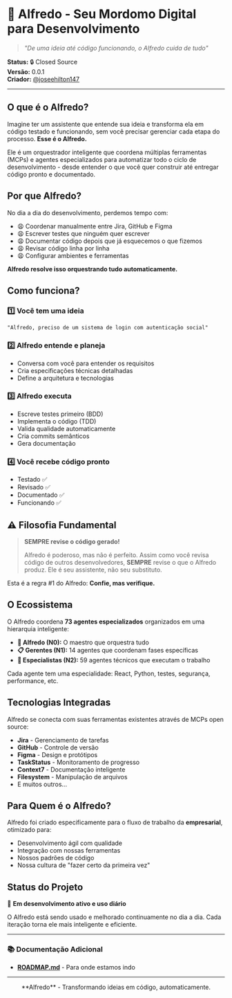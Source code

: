 # 🤖 Alfredo - Seu Mordomo Digital para Desenvolvimento

> *"De uma ideia até código funcionando, o Alfredo cuida de tudo"*

**Status:** 🔒 Closed Source  
**Versão:** 0.0.1  
**Criador:** [@joseehilton147](https://github.com/joseehilton147)

---

## O que é o Alfredo?

Imagine ter um assistente que entende sua ideia e transforma ela em código testado e funcionando, sem você precisar gerenciar cada etapa do processo. **Esse é o Alfredo.**

Ele é um orquestrador inteligente que coordena múltiplas ferramentas (MCPs) e agentes especializados para automatizar todo o ciclo de desenvolvimento - desde entender o que você quer construir até entregar código pronto e documentado.

## Por que Alfredo?

No dia a dia do desenvolvimento, perdemos tempo com:
- 😩 Coordenar manualmente entre Jira, GitHub e Figma
- 😩 Escrever testes que ninguém quer escrever
- 😩 Documentar código depois que já esquecemos o que fizemos
- 😩 Revisar código linha por linha
- 😩 Configurar ambientes e ferramentas

**Alfredo resolve isso orquestrando tudo automaticamente.**

## Como funciona?

### 1️⃣ Você tem uma ideia
```
"Alfredo, preciso de um sistema de login com autenticação social"
```

### 2️⃣ Alfredo entende e planeja
- Conversa com você para entender os requisitos
- Cria especificações técnicas detalhadas
- Define a arquitetura e tecnologias

### 3️⃣ Alfredo executa
- Escreve testes primeiro (BDD)
- Implementa o código (TDD)
- Valida qualidade automaticamente
- Cria commits semânticos
- Gera documentação

### 4️⃣ Você recebe código pronto
- Testado ✅
- Revisado ✅
- Documentado ✅
- Funcionando ✅

## ⚠️ Filosofia Fundamental

> **SEMPRE revise o código gerado!**
> 
> Alfredo é poderoso, mas não é perfeito. Assim como você revisa código de outros desenvolvedores, **SEMPRE** revise o que o Alfredo produz. Ele é seu assistente, não seu substituto.

Esta é a regra #1 do Alfredo: **Confie, mas verifique.**

## O Ecossistema

O Alfredo coordena **73 agentes especializados** organizados em uma hierarquia inteligente:

- **🎯 Alfredo (N0):** O maestro que orquestra tudo
- **📋 Gerentes (N1):** 14 agentes que coordenam fases específicas
- **🔧 Especialistas (N2):** 59 agentes técnicos que executam o trabalho

Cada agente tem uma especialidade: React, Python, testes, segurança, performance, etc.

## Tecnologias Integradas

Alfredo se conecta com suas ferramentas existentes através de MCPs open source:

- **Jira** - Gerenciamento de tarefas
- **GitHub** - Controle de versão
- **Figma** - Design e protótipos
- **TaskStatus** - Monitoramento de progresso
- **Context7** - Documentação inteligente
- **Filesystem** - Manipulação de arquivos
- E muitos outros...

## Para Quem é o Alfredo?

Alfredo foi criado especificamente para o fluxo de trabalho da **empresarial**, otimizado para:
- Desenvolvimento ágil com qualidade
- Integração com nossas ferramentas
- Nossos padrões de código
- Nossa cultura de "fazer certo da primeira vez"

## Status do Projeto

🚧 **Em desenvolvimento ativo e uso diário**

O Alfredo está sendo usado e melhorado continuamente no dia a dia. Cada iteração torna ele mais inteligente e eficiente.

---

### 📚 Documentação Adicional

- [**ROADMAP.md**](ROADMAP.md) - Para onde estamos indo

---

<div align="center">
**Alfredo** - Transformando ideias em código, automaticamente.
</div>
